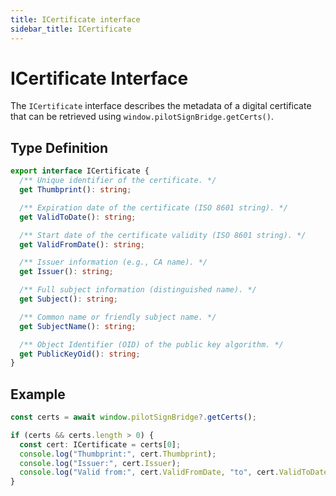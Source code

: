 ```yaml
---
title: ICertificate interface
sidebar_title: ICertificate
---
```



# ICertificate Interface

The `ICertificate` interface describes the metadata of a digital certificate that can be retrieved using `window.pilotSignBridge.getCerts()`.  

## Type Definition

```ts
export interface ICertificate {
  /** Unique identifier of the certificate. */
  get Thumbprint(): string;

  /** Expiration date of the certificate (ISO 8601 string). */
  get ValidToDate(): string;

  /** Start date of the certificate validity (ISO 8601 string). */
  get ValidFromDate(): string;

  /** Issuer information (e.g., CA name). */
  get Issuer(): string;

  /** Full subject information (distinguished name). */
  get Subject(): string;

  /** Common name or friendly subject name. */
  get SubjectName(): string;

  /** Object Identifier (OID) of the public key algorithm. */
  get PublicKeyOid(): string;
}
```

## Example

```ts
const certs = await window.pilotSignBridge?.getCerts();

if (certs && certs.length > 0) {
  const cert: ICertificate = certs[0];
  console.log("Thumbprint:", cert.Thumbprint);
  console.log("Issuer:", cert.Issuer);
  console.log("Valid from:", cert.ValidFromDate, "to", cert.ValidToDate);
}
```
